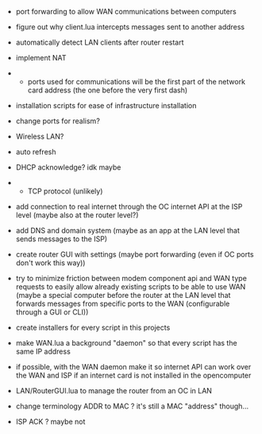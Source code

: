 - port forwarding to allow WAN communications between computers
- figure out why client.lua intercepts messages sent to another address
- automatically detect LAN clients after router restart

- implement NAT
- - ports used for communications will be the first part of the network card address (the one before the very first dash)

- installation scripts for ease of infrastructure installation

- change ports for realism?
- Wireless LAN?
- auto refresh
- DHCP acknowledge? idk maybe
- - TCP protocol (unlikely)
- add connection to real internet through the OC internet API at the ISP level (maybe also at the router level?)
- add DNS and domain system (maybe as an app at the LAN level that sends messages to the ISP)
- create router GUI with settings (maybe port forwarding (even if OC ports don't work this way))
- try to minimize friction between modem component api and WAN type requests to easily allow already existing scripts to be able to use WAN (maybe a special computer before the router at the LAN level that forwards messages from specific ports to the WAN (configurable through a GUI or CLI))
- create installers for every script in this projects
- make WAN.lua a background "daemon" so that every script has the same IP address

- if possible, with the WAN daemon make it so internet API can work over the WAN and ISP if an internet card is not installed in the opencomputer

- LAN/RouterGUI.lua to manage the router from an OC in LAN
- change terminology ADDR to MAC ? it's still a MAC "address" though...
- ISP ACK ? maybe not